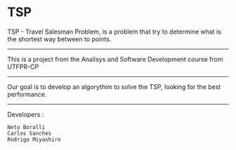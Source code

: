 # TSP
TSP - Travel Salesman Problem, is a problem that try to determine what is the shortest way between to points.

-----

This is a project from the Analisys and Software Development course from UTFPR-CP

-----

Our goal is to develop an algorythim to solve the TSP, looking for the best performance.

----

Developers :

	Neto Boralli
	Carlos Sanches
	Rodrigo Miyashiro
